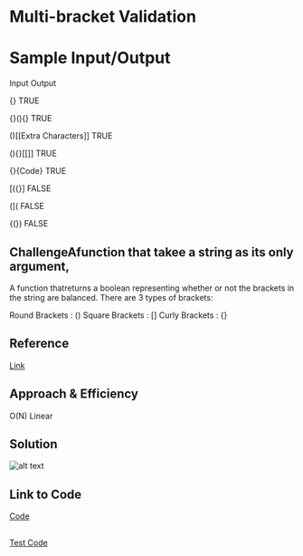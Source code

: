 # Multi-bracket Validation

# Sample Input/Output 

Input	                    Output

{}	                      TRUE

{}(){}	                  TRUE

()[[Extra Characters]]	  TRUE

(){}[[]]	                TRUE

{}{Code}[](())	          TRUE

[({}]	                    FALSE

(](	                      FALSE

{(})	                    FALSE

## ChallengeAfunction that takee a string as its only argument, 
A function thatreturns a boolean representing whether or not the brackets in the string are balanced. 
There are 3 types of brackets:

Round Brackets : ()
Square Brackets : []
Curly Brackets : {}


## Reference
[Link](https://www.thepolyglotdeveloper.com/2015/02/validate-bracket-parenthesis-combos-using-stacks/)

## Approach & Efficiency
O(N) Linear

## Solution
![alt text](https://github.com/skadariya/data-structures-and-algorithms/blob/master/code-challenges/401/assets/multiBracketVal.jpg)

## Link to Code
[Code](https://github.com/skadariya/data-structures-and-algorithms/blob/master/code-challenges/401/src/main/java/codeChallenge/multi_bracket_validation/MultiBracketValidation.java) 
## 
[Test Code](https://github.com/skadariya/data-structures-and-algorithms/blob/master/code-challenges/401/src/test/java/codeChallenge/multi_bracket_validation/MultiBracketValidationTest.java)
